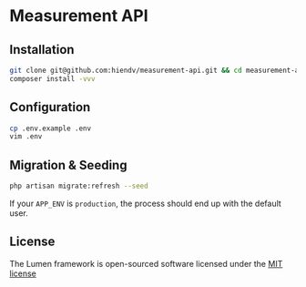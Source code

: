 # Measurement API

## Installation
```bash
git clone git@github.com:hiendv/measurement-api.git && cd measurement-api
composer install -vvv
```

## Configuration
```bash
cp .env.example .env
vim .env
```

## Migration & Seeding
```bash
php artisan migrate:refresh --seed
```
If your `APP_ENV` is `production`, the process should end up with the default user.

## License

The Lumen framework is open-sourced software licensed under the [MIT license](http://opensource.org/licenses/MIT)

